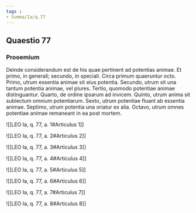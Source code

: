 ```yaml
---
tags : 
- Summa/Ia/q.77
---
```


## Quaestio 77

### Prooemium

Deinde considerandum est de his quae pertinent ad potentias animae. Et primo, in generali; secundo, in speciali. Circa primum quaeruntur octo. Primo, utrum essentia animae sit eius potentia. Secundo, utrum sit una tantum potentia animae, vel plures. Tertio, quomodo potentiae animae distinguantur. Quarto, de ordine ipsarum ad invicem. Quinto, utrum anima sit subiectum omnium potentiarum. Sexto, utrum potentiae fluant ab essentia animae. Septimo, utrum potentia una oriatur ex alia. Octavo, utrum omnes potentiae animae remaneant in ea post mortem.

![[LEO Ia, q. 77, a. 1#Articulus 1]]

![[LEO Ia, q. 77, a. 2#Articulus 2]]

![[LEO Ia, q. 77, a. 3#Articulus 3]]

![[LEO Ia, q. 77, a. 4#Articulus 4]]

![[LEO Ia, q. 77, a. 5#Articulus 5]]

![[LEO Ia, q. 77, a. 6#Articulus 6]]

![[LEO Ia, q. 77, a. 7#Articulus 7]]

![[LEO Ia, q. 77, a. 8#Articulus 8]]

